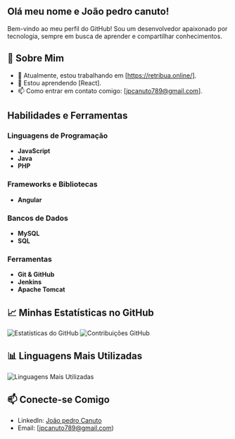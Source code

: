 ## Olá meu nome e João pedro canuto!

Bem-vindo ao meu perfil do GitHub! Sou um desenvolvedor apaixonado por tecnologia, sempre em busca de aprender e compartilhar conhecimentos.

## 🚀 Sobre Mim

- 🔭 Atualmente, estou trabalhando em [https://retribua.online/].
- 🌱 Estou aprendendo [React].
- 📫 Como entrar em contato comigo: [jpcanuto789@gmail.com].


## Habilidades e Ferramentas

### Linguagens de Programação
- **JavaScript** 
- **Java**
- **PHP**

### Frameworks e Bibliotecas
- **Angular**

### Bancos de Dados
- **MySQL**
- **SQL**

### Ferramentas
- **Git & GitHub**
- **Jenkins**
- **Apache Tomcat**



## 📈 Minhas Estatísticas no GitHub

![Estatísticas do GitHub](https://github-readme-stats.vercel.app/api?username=jonny-canudo&show_icons=true&theme=radical)
![Contribuições GitHub](https://github-readme-streak-stats.herokuapp.com/?user=jonny-canudo&theme=radical)


## 📊 Linguagens Mais Utilizadas

![Linguagens Mais Utilizadas](https://github-readme-stats.vercel.app/api/top-langs/?username=jonny-canudo&layout=compact&theme=radical)



## 📫 Conecte-se Comigo

- LinkedIn: [João pedro Canuto](https://www.linkedin.com/in/jo%C3%A3o-pedro-canuto-a3852a292/)
- Email: [jpcanuto789@gmail.com)


